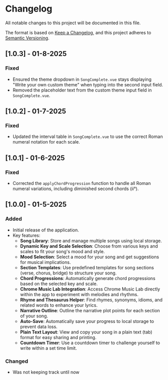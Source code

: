 # Changelog

All notable changes to this project will be documented in this file.

The format is based on [Keep a Changelog](https://keepachangelog.com/en/1.0.0/),
and this project adheres to [Semantic Versioning](https://semver.org/spec/v2.0.0.html).

## [1.0.3] - 01-8-2025

### Fixed

- Ensured the theme dropdown in `SongComplete.vue` stays displaying "Write your own custom theme" when typing into the second input field.
- Removed the placeholder text from the custom theme input field in `SongComplete.vue`.

## [1.0.2] - 01-7-2025

### Fixed

- Updated the interval table in `SongComplete.vue` to use the correct Roman numeral notation for each scale.

## [1.0.1] - 01-6-2025

### Fixed

- Corrected the `applyChordProgression` function to handle all Roman numeral variations, including diminished second chords (ii°).

## [1.0.0] - 01-5-2025

### Added

- Initial release of the application.
- Key features:
  - **Song Library**: Store and manage multiple songs using local storage.
  - **Dynamic Key and Scale Selection**: Choose from various keys and scales to fit your song's mood and style.
  - **Mood Selection**: Select a mood for your song and get suggestions for musical implications.
  - **Section Templates**: Use predefined templates for song sections (verse, chorus, bridge) to structure your song.
  - **Chord Progressions**: Automatically generate chord progressions based on the selected key and scale.
  - **Chrome Music Lab Integration**: Access Chrome Music Lab directly within the app to experiment with melodies and rhythms.
  - **Rhyme and Thesaurus Helper**: Find rhymes, synonyms, idioms, and related words to enhance your lyrics.
  - **Narrative Outline**: Outline the narrative plot points for each section of your song.
  - **Auto-Save**: Automatically save your progress to local storage to prevent data loss.
  - **Plain Text Layout**: View and copy your song in a plain text (tab) format for easy sharing and printing.
  - **Countdown Timer**: Use a countdown timer to challenge yourself to write within a set time limit.

### Changed

- Was not keeping track until now
